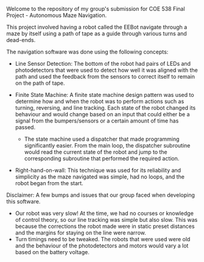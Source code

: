 Welcome to the repository of my group's submission for COE 538 Final Project - Autonomous Maze Navigation.

This project involved having a robot called the EEBot navigate through a maze by itself using a path of tape as a guide through various turns and dead-ends. 

The navigation software was done using the following concepts: 
  - Line Sensor Detection: The bottom of the robot had pairs of LEDs and photodetectors that were used to detect how well it was aligned with the path and used the feedback from the sensors
                           to correct itself to remain on the path of tape.
    
  - Finite State Machine: A finite state machine design pattern was used to determine how and when the robot was to perform actions such as turning, reversing, and line tracking.
                          Each state of the robot changed its behaviour and would change based on an input that could either be a signal from the bumpers/sensors or a certain amount of time has passed.
    
      - The state machine used a dispatcher that made programming significantly easier. From the main loop, the dispatcher subroutine would read the current state of the robot
        and jump to the corresponding subroutine that performed the required action.
        
  - Right-hand-on-wall: This technique was used for its reliability and simplicity as the maze navigated was simple, had no loops, and the robot began from the start.

Disclaimer:
A few bumps and issues that our group faced when developing this software.
  - Our robot was very slow! At the time, we had no courses or knowledge of control theory, so our line tracking was simple but also slow. This was because the corrections the robot made were in static preset distances and the margins for staying on the line were narrow.
  - Turn timings need to be tweaked. The robots that were used were old and the behaviour of the photodetectors and motors would vary a lot based on the battery voltage.
